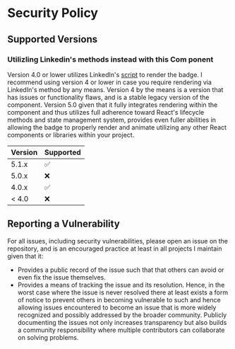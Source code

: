 # Security Policy

## Supported Versions

### Utilizling Linkedin's methods instead with this Com ponent

Version 4.0 or lower utilizes LinkedIn's [script](https://platform.linkedin.com/badges/js/profile.js) to render the badge. I recommend using version 4 or lower in case you require rendering via LinkedIn's method by any means. Version 4 by the means is a version that has issues or functionality flaws, and is a stable legacy version of the component. Version 5.0 given that it fully integrates rendering within the component and thus utilizes full adherence toward React's lifecycle methods and state management system, provides even fuller abilities in allowing the badge to properly render and animate utilizing any other React components or libraries within your project.

| Version | Supported          |
| ------- | ------------------ |
| 5.1.x   | :white_check_mark: |
| 5.0.x   | :x:                |
| 4.0.x   | :white_check_mark: |
| < 4.0   | :x:                |

## Reporting a Vulnerability

For all issues, including security vulnerabilities, please open an issue on the repository, and is an encouraged practice at least in all projects I maintain given that it:

- Provides a public record of the issue such that that others can avoid or even fix the issue themselves.
- Provides a means of tracking the issue and its resolution.
  Hence, in the worst case where the issue is never resolved there at least exists a form of notice to prevent others in becoming vulnerable to such and hence allowing issues encountered to become an issue that is more widely recognized and possibly addressed by the broader community. Publicly documenting the issues not only increases transparency but also builds a community responsibility where multiple contributors can collaborate on solving problems.
